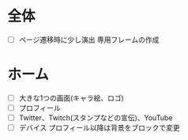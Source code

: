 # 全体
- [ ] ページ遷移時に少し演出
専用フレームの作成

# ホーム
- [ ] 大きな1つの画面(キャラ絵、ロゴ)
- [ ] プロフィール
- [ ] Twitter、Twitch(スタンプなどの宣伝)、YouTube
- [ ] デバイス
プロフィール以降は背景をブロックで変更
